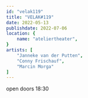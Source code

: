 ```yaml
---
id: "velak119"
title: "VELAK#119"
date: 2022-05-13
publishdate: 2022-07-06
location: {
    name: "ateliertheater",
}
artists: [
    "Janneke van der Putten",
    "Conny Frischauf",
    "Marcin Morga"
]
---
```

open doors 18:30
